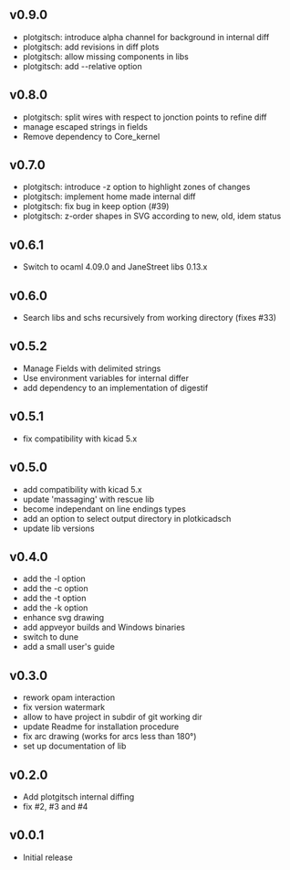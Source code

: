 v0.9.0
------

 - plotgitsch: introduce alpha channel for background in internal diff
 - plotgitsch: add revisions in diff plots
 - plotgitsch: allow missing components in libs
 - plotgitsch: add --relative option

v0.8.0
------

 - plotgitsch: split wires with respect to jonction points to refine diff
 - manage escaped strings in fields
 - Remove dependency to Core_kernel


v0.7.0
------

 - plotgitsch: introduce -z option to highlight zones of changes
 - plotgitsch: implement home made internal diff
 - plotgitsch: fix bug in keep option (#39)
 - plotgitsch: z-order shapes in SVG according to new, old, idem status

v0.6.1
------

 - Switch to ocaml 4.09.0 and JaneStreet libs 0.13.x

v0.6.0
------

 - Search libs and schs recursively from working directory (fixes #33)

v0.5.2
------

 - Manage Fields with delimited strings
 - Use environment variables for internal differ
 - add dependency to an implementation of digestif

v0.5.1
------

 - fix compatibility with kicad 5.x

v0.5.0
------

 - add compatibility with kicad 5.x
 - update 'massaging' with rescue lib
 - become independant on line endings types
 - add an option to select output directory in plotkicadsch
 - update lib versions

v0.4.0
------

 - add the -l option
 - add the -c option
 - add the -t option
 - add the -k option
 - enhance svg drawing
 - add appveyor builds and Windows binaries
 - switch to dune
 - add a small user's guide

v0.3.0
------

 - rework opam interaction
 - fix version watermark
 - allow to have project in subdir of git working dir
 - update Readme for installation procedure
 - fix arc drawing (works for arcs less than 180°)
 - set up documentation of lib

v0.2.0
------

 - Add plotgitsch internal diffing
 - fix #2, #3 and #4

v0.0.1
------

 - Initial release
